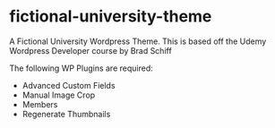# fictional-university-theme
A Fictional University Wordpress Theme. This is based off the Udemy Wordpress Developer course by Brad Schiff

The following WP Plugins are required:
- Advanced Custom Fields
- Manual Image Crop
- Members
- Regenerate Thumbnails
